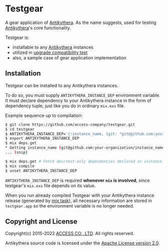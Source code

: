# Testgear

A gear application of [Antikythera]. As the name suggests, used for testing [Antikythera]'s core functionality.

[Antikythera]: https://github.com/access-company/antikythera

Testgear is:

- installable to any [Antikythera] instances
- utilized in [upgrade compatibility test](https://github.com/access-company/antikythera/blob/master/local/mix/upgrade_compatibility_test.ex)
- also, a sample case of gear application implementation

## Installation

Testgear can be installed to any Antikythera instances.

To do so, you must supply `ANTIKYTHERA_INSTANCE_DEP` environment variable.
It must declare dependency to your Antikythera instance in the form of dependency tuple,
just like you do in ordinary `mix.exs` file.

Example sequence up to compilation:

```sh
$ git clone https://github.com/access-company/testgear.git
$ cd testgear
$ ANTIKYTHERA_INSTANCE_DEP='{:instance_name, [git: "git@github.com:your-organization/instance_name.git"]}'
$ export ANTIKYTHERA_INSTANCE_DEP
$ mix deps.get
* Getting instance_name (git@github.com:your-organization/instance_name.git)
... (snip)

$ mix deps.get # Fetch dev/test-only dependencies declared in instance_name
$ mix compile
$ unset ANTIKYTHERA_INSTANCE_DEP
```

`ANTIKYTHERA_INSTANCE_DEP` is required **whenever `mix` is involved**, since testgear's `mix.exs` file depends on its value.

When you run already compiled Testgear with your Antikythera instance release (generated by [mix task](https://github.com/access-company/antikythera/blob/master/core/mix/generate_release.ex)),
all necessary information are stored in `testgear.app` so the environment variable is no longer needed.

## Copyright and License

Copyright(c) 2015-2022 [ACCESS CO., LTD](https://www.access-company.com). All rights reserved.

Antikythera source code is licensed under the [Apache License version 2.0](./LICENSE).
